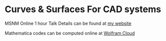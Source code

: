 # Curves & Surfaces For CAD systems
MSNM Online 1 hour Talk 
Details can be found at [my website](https://sites.google.com/site/gobithaasan/online-talk?authuser=0)

Mathematica codes can be computed online at [Wolfram Cloud](https://www.wolframcloud.com/obj/gobithaasan/Published/MSNM-codes.nb)
